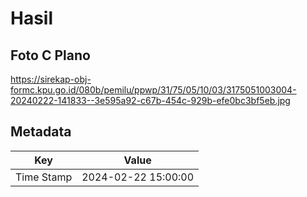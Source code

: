 # Hasil

## Foto C Plano

https://sirekap-obj-formc.kpu.go.id/080b/pemilu/ppwp/31/75/05/10/03/3175051003004-20240222-141833--3e595a92-c67b-454c-929b-efe0bc3bf5eb.jpg


## Metadata

| Key        | Value               |
| ---------- | ------------------- |
| Time Stamp | 2024-02-22 15:00:00 |



